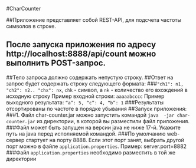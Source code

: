 #CharCounter

##Приложение  представляет собой REST-API, для подсчета частоты символов в строке.
## После запуска приложения по адресу http://localhost:8888/api/count можно выполнить POST-запрос. 
##Тело запроса должно содержать непустую строку.
##Ответ на запрос будет содержать строку следующего формата:
###`"сh1": n1, "ch2": n2.. "chx": nx`, `chk` - символ, а `nk` - количество его вхождений в исходную строку
Пример входной строки: `aaaaabcccc`
Пример выходного результата: 
`“a”: 5, “c”: 4, “b”: 1`
###Результаты отсортированы по частоте в порядке убывания
##Запуск приложения: 
###1. Файл char-counter.jar можно запустить командой `java  -jar char-counter.jar` из директории, в которой вы разместили файл приложения.
###Файл может быть запущен на версии java не ниже 17-й. Укажите путь на java перед исполняемой командой.
###По умолчанию web-сервер стартует на порту 8888. Если этот порт занят, выбрать другой порт можно в файле `application.properties`.
Пример: server.port=8882
###Файл `application.properties` необходимо разместить в той же директории

